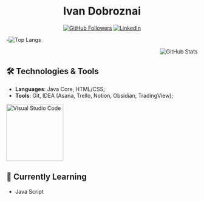 <h1 align="center"><strong>Ivan Dobroznai</strong></h1>



<p align="center" styles="border: Solid">
  <a href="https://github.com/dobroznai"><img src="https://img.shields.io/github/followers/dobroznai?style=social" alt="GitHub Followers"></a>
<!--   <a href="https://twitter.com/vanrest_trader"><img src="https://img.shields.io/twitter/follow/vanrest_trader?style=social" alt="Twitter Follow">X</a> -->
  <a href="https://www.linkedin.com/in/dobroznai"><img src="https://img.shields.io/badge/LinkedIn-Profile-blue?style=flat&logo=linkedin" alt="LinkedIn"></a>
</p>

-![Top Langs](https://github-readme-stats.vercel.app/api/top-langs/?username=dobroznai&layout=compact&theme=dark)

<p align="right">
  <img src="https://github-readme-stats.vercel.app/api?username=dobroznai&show_icons=true&theme=dark" alt="GitHub Stats" />
</p>

## 🛠 Technologies & Tools
- **Languages**: Java Core, HTML/CSS;
- **Tools**: Git, IDEA (Asana, Trello, Notion, Obsidian, TradingView);

<img src="https://res.cloudinary.com/canonical/image/fetch/c_limit,f_auto,q_auto,fl_sanitize,c_fill,w_960,h_480/https://ubuntu.com/wp-content/uploads/c9f4/visualstudio_code-card.png" alt="Visual Studio Code" width=150px>


## 🌱 Currently Learning
- Java Script









